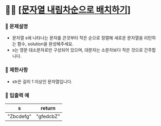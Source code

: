 # ✍🏻 <a href = "https://programmers.co.kr/learn/courses/30/lessons/12917" target=_blank >[문자열 내림차순으로 배치하기]</a>

### 📖 문제설명

- 문자열 s에 나타나는 문자를 큰것부터 작은 순으로 정렬해 새로운 문자열을 리턴하는 함수, solution을 완성해주세요.
- s는 영문 대소문자로만 구성되어 있으며, 대문자는 소문자보다 작은 것으로 간주합니다.

### 📖 제한사항

- str은 길이 1 이상인 문자열입니다.

### 📖 입출력 예

|     s     |  return   |
| :-------: | :-------: |
| "Zbcdefg" | "gfedcbZ" |
